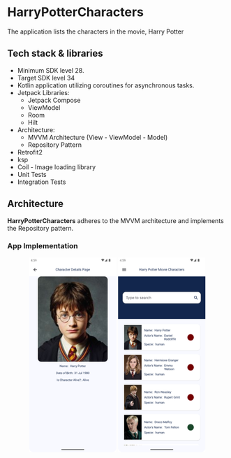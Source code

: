 # HarryPotterCharacters 
The application lists the characters in the movie, Harry Potter

## Tech stack & libraries
- Minimum SDK level 28.
- Target SDK level 34
- Kotlin application utilizing coroutines for asynchronous tasks.
- Jetpack Libraries:
    - Jetpack Compose
    - ViewModel
    - Room
    - Hilt
- Architecture:
    - MVVM Architecture (View - ViewModel - Model)
    - Repository Pattern
- Retrofit2
- ksp
- Coil - Image loading library
- Unit Tests
- Integration Tests


## Architecture
**HarryPotterCharacters** adheres to the MVVM architecture and implements the Repository pattern.


### App Implementation
<p align="center">
<img src="screenshots/detail_page.png"  width="200"/>
<img src="screenshots/home_page.png"  width="200"/>
</p>
